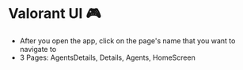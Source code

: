# Valorant UI 🎮
- After you open the app, click on the page's name that you want to navigate to
- 3 Pages: AgentsDetails, Details, Agents, HomeScreen
